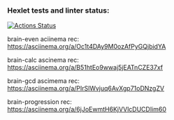 ### Hexlet tests and linter status:
[![Actions Status](https://github.com/konstantinsereda/python-project-49/actions/workflows/hexlet-check.yml/badge.svg)](https://github.com/konstantinsereda/python-project-49/actions)

brain-even aciinema rec: https://asciinema.org/a/Oc1t4DAy9M0ozAfPyGQjbidYA

brain-calc ascinema rec: https://asciinema.org/a/B51htEo9wwaj5jEATnCZE37xf

brain-gcd ascimema rec: https://asciinema.org/a/PIrSlWvjuq6AvXgp71oDNzgZV

brain-progression rec: https://asciinema.org/a/6jJoEwmtH6KjVVlcDUCDIim60

